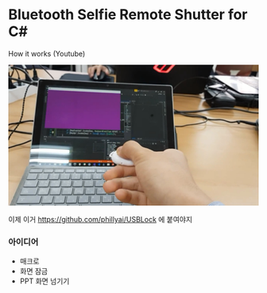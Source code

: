 # Bluetooth Selfie Remote Shutter for C#

How it works (Youtube)

[![img](/imgs/preview.png)](https://youtu.be/LD_wmhUZlnc)

이제 이거 https://github.com/phillyai/USBLock 에 붙여야지

### 아이디어

- 매크로
- 화면 잠금
- PPT 화면 넘기기

